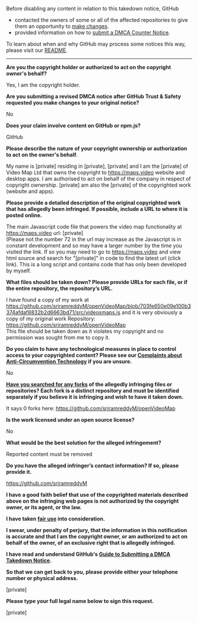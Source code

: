 Before disabling any content in relation to this takedown notice, GitHub
- contacted the owners of some or all of the affected repositories to give them an opportunity to [make changes](https://docs.github.com/en/github/site-policy/dmca-takedown-policy#a-how-does-this-actually-work).
- provided information on how to [submit a DMCA Counter Notice](https://docs.github.com/en/articles/guide-to-submitting-a-dmca-counter-notice).

To learn about when and why GitHub may process some notices this way, please visit our [README](https://github.com/github/dmca/blob/master/README.md#anatomy-of-a-takedown-notice).

---

**Are you the copyright holder or authorized to act on the copyright owner's behalf?**

Yes, I am the copyright holder.

**Are you submitting a revised DMCA notice after GitHub Trust & Safety requested you make changes to your original notice?**

No

**Does your claim involve content on GitHub or npm.js?**

GitHub

**Please describe the nature of your copyright ownership or authorization to act on the owner's behalf.**

My name is [private] residing in [private], [private] and I am the [private] of Video Map Ltd that owns the copyright to https://maps.video website and desktop apps. I am authorised to act on behalf of the company in respect of copyright ownership. [private] am also the [private] of the copyrighted work (website and apps).

**Please provide a detailed description of the original copyrighted work that has allegedly been infringed. If possible, include a URL to where it is posted online.**

The main Javascript code file that powers the video map functionality at https://maps.video url: [private]  
(Please not the number 72 in the url may increase as the Javascript is in constant development and so may have a larger number by the time you visited the link. If so you may need to go to https://maps.video and view html source and search for "[private]" in code to find the latest url (click link).
This is a long script and contains code that has only been developed by myself.

**What files should be taken down? Please provide URLs for each file, or if the entire repository, the repository’s URL.**

I have found a copy of my work at https://github.com/sriramreddyM/openVideoMap/blob/703fe650e09e100b3374afdaf8832b2d6663bd71/src/videosmaps.js and it is very obviously a copy of my original work
Repository: https://github.com/sriramreddyM/openVideoMap  
This file should be taken down as it violates my copyright and no permission was sought from me to copy it.

**Do you claim to have any technological measures in place to control access to your copyrighted content? Please see our <a href="https://docs.github.com/articles/guide-to-submitting-a-dmca-takedown-notice#complaints-about-anti-circumvention-technology">Complaints about Anti-Circumvention Technology</a> if you are unsure.**

No

**<a href="https://docs.github.com/articles/dmca-takedown-policy#b-what-about-forks-or-whats-a-fork">Have you searched for any forks</a> of the allegedly infringing files or repositories? Each fork is a distinct repository and must be identified separately if you believe it is infringing and wish to have it taken down.**

It says 0 forks here: https://github.com/sriramreddyM/openVideoMap

**Is the work licensed under an open source license?**

No

**What would be the best solution for the alleged infringement?**

Reported content must be removed

**Do you have the alleged infringer’s contact information? If so, please provide it.**

https://github.com/sriramreddyM

**I have a good faith belief that use of the copyrighted materials described above on the infringing web pages is not authorized by the copyright owner, or its agent, or the law.**

**I have taken <a href="https://www.lumendatabase.org/topics/22">fair use</a> into consideration.**

**I swear, under penalty of perjury, that the information in this notification is accurate and that I am the copyright owner, or am authorized to act on behalf of the owner, of an exclusive right that is allegedly infringed.**

**I have read and understand GitHub's <a href="https://docs.github.com/articles/guide-to-submitting-a-dmca-takedown-notice/">Guide to Submitting a DMCA Takedown Notice</a>.**

**So that we can get back to you, please provide either your telephone number or physical address.**

[private]

**Please type your full legal name below to sign this request.**

[private]
